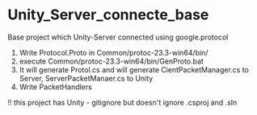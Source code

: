 # Unity_Server_connecte_base
 Base project which Unity-Server connected using google.protocol

1. Write Protocol.Proto in Common/protoc-23.3-win64/bin/
2. execute Common/protoc-23.3-win64/bin/GenProto.bat
3. It will generate Protol.cs and will generate CientPacketManager.cs to Server, ServerPacketManaer.cs to Unity
4. Write PacketHandlers

!! this project has Unity - gitignore but doesn't ignore .csproj and .sln
